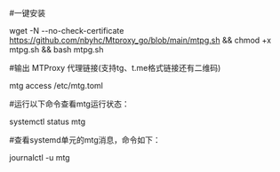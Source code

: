 #一键安装

wget -N --no-check-certificate https://github.com/nbyhc/Mtproxy_go/blob/main/mtpg.sh && chmod +x mtpg.sh && bash mtpg.sh


#输出 MTProxy 代理链接(支持tg、t.me格式链接还有二维码)

mtg access /etc/mtg.toml


#运行以下命令查看mtg运行状态：

systemctl status mtg


#查看systemd单元的mtg消息，命令如下：

journalctl -u mtg
